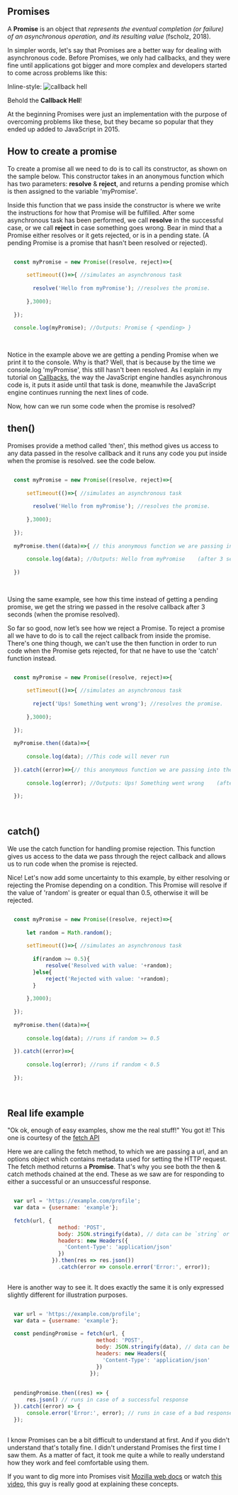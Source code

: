 ## Promises

A __Promise__ is an object that _represents the eventual completion (or failure) of an asynchronous operation, and its resulting value_ (fscholz, 2018).

In simpler words, let's say that Promises are a better way for dealing with asynchronous code. Before Promises, we only had callbacks, and they were fine until applications got bigger and more complex and developers started to come across problems like this:

Inline-style: 
![callback hell](/Downloads/callback_hell.jpeg "Callback Hell")

Behold the __Callback Hell__!

At the beginning Promises were just an implementation with the purpose of overcoming problems like these, but they became so popular that they ended up added to JavaScript in 2015.

## How to create a promise

To create a promise all we need to do is to call its constructor, as shown on the sample below.
This constructor takes in an anonymous function which has two parameters: __resolve__ & __reject__, and returns a pending promise which is then assigned to the variable 'myPromise'.

Inside this function that we pass inside the constructor is where we write the instructions for how that Promise will be fulfilled. After some asynchronous task has been performed, we call __resolve__ in the successful case, or we call __reject__ in case something goes wrong.
Bear in mind that a Promise either resolves or it gets rejected, or is in a pending state. 
(A pending Promise is a promise that hasn't been resolved or rejected).
```JavaScript

  const myPromise = new Promise((resolve, reject)=>{
    
      setTimeout(()=>{ //simulates an asynchronous task
      
        resolve('Hello from myPromise'); //resolves the promise. 
        
      },3000);
      
  });
  
  console.log(myPromise); //Outputs: Promise { <pending> }
  
  
```

Notice in the example above we are getting a pending Promise when we print it to the console. Why is that? 
Well, that is because by the time we console.log 'myPromise', this still hasn't been resolved. As I explain in my tutorial on [Callbacks](callbacks.md), the way the JavaScript engine handles asynchronous code is, it puts it aside until that task is done, meanwhile the JavaScript engine continues running the next lines of code. 

Now, how can we run some code when the promise is resolved?

## then()

Promises provide a method called 'then', this method gives us access to any data passed in the resolve callback and it runs any code you put inside when the promise is resolved. see the code below.

```JavaScript

  const myPromise = new Promise((resolve, reject)=>{
    
      setTimeout(()=>{ //simulates an asynchronous task
      
        resolve('Hello from myPromise'); //resolves the promise. 
        
      },3000);
      
  });
  
  myPromise.then((data)=>{ // this anonymous function we are passing into the 'then' function is the resolve callback we call from inside the Promise and the parameter 'data' has the value we passed in, in this case ('Hello from my Promise') 
  
      console.log(data); //Outputs: Hello from myPromise    (after 3 seconds)
      
  })
  
  
```
Using the same example, see how this time instead of getting a pending promise, we get the string we passed in the resolve callback after 3 seconds (when the promise resolved). 

So far so good, now let’s see how we reject a Promise. To reject a promise all we have to do is to call the reject callback from inside the promise. There's one thing though, we can't use the then function in order to run code when the Promise gets rejected, for that ne have to use the 'catch' function instead.

```JavaScript

  const myPromise = new Promise((resolve, reject)=>{
    
      setTimeout(()=>{ //simulates an asynchronous task
      
        reject('Ups! Something went wrong'); //resolves the promise. 
        
      },3000);
      
  });
  
  myPromise.then((data)=>{  
  
      console.log(data); //This code will never run
      
  }).catch((error)=>{// this anonymous function we are passing into the 'catch' function is the reject callback we call from inside the Promise and the parameter 'error' has the value we passed in, in this case ('Ups! Something went wrong')
  
      console.log(error); //Outputs: Ups! Something went wrong    (after 3 seconds)
      
  });
  
  
```

## catch()

We use the catch function for handling promise rejection. This function gives us access to the data we pass through the reject callback and allows us to run code when the promise is rejected.


Nice! Let's now add some uncertainty to this example, by either resolving or rejecting the Promise depending on a condition. This Promise will resolve if the value of 'random' is greater or equal than 0.5, otherwise it will be rejected.

```JavaScript

  const myPromise = new Promise((resolve, reject)=>{
    
      let random = Math.random();
      
      setTimeout(()=>{ //simulates an asynchronous task
      
        if(random >= 0.5){
            resolve('Resolved with value: '+random);
        }else{
            reject('Rejected with value: '+random);
        }
        
      },3000);
      
  });
  
  myPromise.then((data)=>{  
  
      console.log(data); //runs if random >= 0.5
      
  }).catch((error)=>{
  
      console.log(error); //runs if random < 0.5
      
  });
  
  
```

## Real life example

"Ok ok, enough of easy examples, show me the real stuff!"
You got it! This one is courtesy of the [fetch API](https://developer.mozilla.org/en-US/docs/Web/API/Fetch_API/Using_Fetch)  

Here we are calling the fetch method, to which we are passing a url, and an options object which contains metadata used for setting the HTTP request. The fetch method returns a __Promise__. That's why you see both the then & catch methods chained at the end. These as we saw are for responding to either a successful or an unsuccessful response.

```JavaScript

  var url = 'https://example.com/profile';
  var data = {username: 'example'};
  
  fetch(url, {
                method: 'POST',
                body: JSON.stringify(data), // data can be `string` or {object}!
                headers: new Headers({
                  'Content-Type': 'application/json'
                })
              }).then(res => res.json())
                .catch(error => console.error('Error:', error));
                
```

Here is another way to see it. It does exactly the same it is only expressed slightly different for illustration purposes.
```JavaScript

  var url = 'https://example.com/profile';
  var data = {username: 'example'};
  
  const pendingPromise = fetch(url, {
                            method: 'POST',
                            body: JSON.stringify(data), // data can be `string` or {object}!
                            headers: new Headers({
                              'Content-Type': 'application/json'
                            })
                          });
  
  
  pendingPromise.then((res) => {
      res.json() // runs in case of a successful response
  }).catch((error) => {
      console.error('Error:', error); // runs in case of a bad response
  });
                
```

I know Promises can be a bit difficult to understand at first. And if you didn't understand that's totally fine. I didn't understand Promises the first time I saw them. As a matter of fact, it took me quite a while to really understand how they work and feel comfortable using them. 

If you want to dig more into Promises visit [Mozilla web docs](https://developer.mozilla.org/en-US/docs/Web/JavaScript/Reference/Global_Objects/Promise)
or watch [this video](https://www.youtube.com/watch?v=2d7s3spWAzo), this guy is really good at explaining these concepts.


